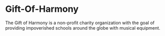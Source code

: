 # Gift-Of-Harmony
The Gift of Harmony is a non-profit charity organization with the goal of providing impoverished schools around the globe with musical equipment.
